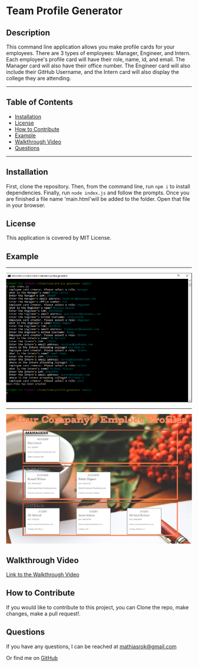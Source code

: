 # Team Profile Generator

## Description
This command line application allows you make profile cards for your employees. There are 3 types of employees: Manager, Engineer, and Intern. Each employee's profile card will have their role, name, id, and email. The Manager card will also have their office number. The Engineer card will also include their GitHub Username, and the Intern card will also display the college they are attending. 

----------------------------------

## Table of Contents

* [Installation](#installation)
* [License](#license)
* [How to Contribute](#How-to-Contribute)
* [Example](#example)
* [Walkthrough Video](#walkthrough-video)
* [Questions](#questions)

----------------------------------

## Installation
First, clone the repository. Then, from the command line, run `npm i` to install dependencies. Finally, run `node index.js` and follow the prompts. Once you are finished a file name 
'main.html'will be added to the folder. Open that file in your browser.


## License
This application is covered by MIT License.

## Example
----------------------------------
![command line screenshot](https://github.com/MRomano84/team-profile-generator/blob/main/src/screenshot2.PNG)

----------------------------------

![html page screenshot](https://github.com/MRomano84/team-profile-generator/blob/main/src/screenshot.PNG)

## Walkthrough Video

[Link to the Walkthrough Video](https://drive.google.com/file/d/1gtzIXh4LGkhsk6DvgI5bAu6AUy0W-c6j/view?usp=sharing)


## How to Contribute
If you would like to contribute to this project, you can Clone the repo, make changes, make a pull request!.

## Questions
If you have any questions, I can be reached at [mathiasrok@gmail.com](mathiasrok@gmail.com)

Or find me on [GitHub](https://github.com/MRomano84)